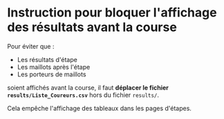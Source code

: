 # Instruction pour bloquer l'affichage des résultats avant la course

Pour éviter que :

- Les résultats d'étape
- Les maillots après l'étape
- Les porteurs de maillots

soient affichés avant la course, il faut **déplacer le fichier `results/Liste_Coureurs.csv`** hors du fichier `results/`.

Cela empêche l'affichage des tableaux dans les pages d'étapes.
